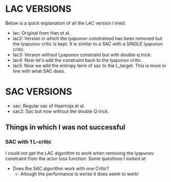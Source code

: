 # LAC VERSIONS

Below is a quick explanation of all the LAC version I tried:

-   lac: Original from Han et al.
-   lac2: Version in which the lyapunov constrained has been removed but the lyapunov critic is kept. It is similar to a
    SAC with a SINGLE lyapunov critic.
-   lac3: Version without Lyapunov constraint but with double-q trick.
-   lac4: Now let's add the constraint back to the lyapunov critic.
-   lac5: Now we add the entropy term of sac to the L_target. This is more in line with what SAC does.

# SAC VERSIONS

-   sac: Regular sac of Haarnoja et al.
-   sac2: Sac but now without the double Q trick.

## Things in which I was not successful

### SAC with 1 L-critic

I could not get the LAC algorithm to work when removing the lyapunov constraint from the actor loss function. Some questions I looked at:

-   Does the SAC algorithm work with one Critic?
    -   Altough the performance is worse it does seem to work!
